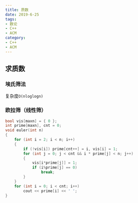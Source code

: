```yaml
---
title: 质数
date: 2019-6-25
tags:
- 数论
- C++
- ACM
category:
- C++
- ACM
---
```


## 求质数

### 埃氏筛法

复杂度`O(nloglogn)`

### 欧拉筛（线性筛）

```c++
bool vis[maxn] = { 0 };
int prime[maxn], cnt = 0;
void euler(int n)
{
	for (int i = 2; i < n; i++)
	{
		if (!vis[i]) prime[cnt++] = i, vis[i] = 1;
		for (int j = 0; j < cnt && i * prime[j] < n; j++)
		{
			vis[i*prime[j]] = 1;
			if (i%prime[j] == 0)
				break;
		}
	}
	for (int i = 0; i < cnt; i++)
		cout << prime[i] << ' ';
}
```
